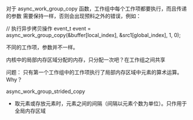 

对于 async_work_group_copy 函数，工作组中每个工作项都要执行，而且传递的参数
需要保持一样，否则会出现预料之外的错误，例如：

// 执行异步拷贝操作
	event_t event = async_work_group_copy(&buffer[local_index],
		&src1[global_index], 1, 0);

不同的工作项，参数并不一样。

内核中的局部内存区域分配的内存，只分配一次吧？在工作组之间共享

问题：
只有第一个工作组中的工作项执行了局部内存区域中元素的算术运算。Why？

async_work_group_strided_copy
- 取元素或存放元素时，元素之间的间隔（间隔以元素个数为单位）。只作用于全局内存区域
